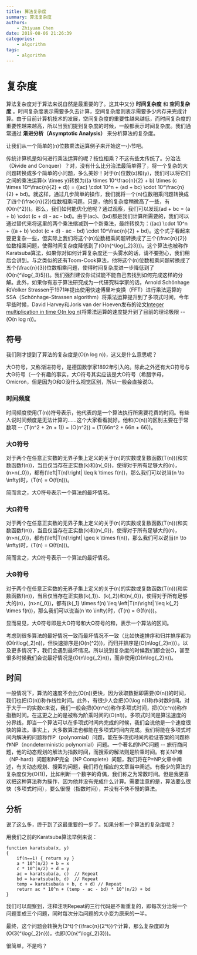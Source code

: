 ```yaml
---
title: 算法复杂度
summary: 算法复杂度
authors:
    - Zhiyuan Chen
date: 2019-08-06 21:26:39
categories: 
    - algorithm
tags:
    - algorithm
---
```


# 复杂度

算法复杂度对于算法来说自然是最重要的了。这其中又分 **时间复杂度** 和 **空间复杂度** 。时间复杂度表示需要多久去计算，空间复杂度则表示需要多少内存来完成计算。由于目前计算机技术的发展，空间复杂度的重要性越来越低，而时间复杂度的重要性越来越高，所以当我们提到复杂度的时候，一般都表示时间复杂度。我们通常通过 **渐进分析（Asymptotic Analysis）** 来分析算法的复杂度。

让我们从一个简单的\(n\)位数乘法运算例子来开始这一小节吧。

传统计算机是如何进行乘法运算的呢？按位相乘？不这有些太传统了。分治法（Divide and Conquer）？对，没有什么比分治法最简单得了，将一个复杂的大问题转换成多个简单的小问题，多么美妙！对于\(n\)位数\(x\)和\(y\)，我们可以将它们之间的乘法运算\(x \times y\)转换为\((a \times 10^\frac{n}{2} + b) \times (c \times 10^\frac{n}{2} + d)\) = \((ac) \cdot 10^n + (ad + bc) \cdot 10^\frac{n}{2} + bd\)。就这样，通过几步简单的操作，我们就将一个\(n\)位数相乘问题转换成了四个\(\frac{n}{2}\)位数相乘问题。只是，他的复杂度稍微高了一些，有\(O(n{^2})\)。那么，我们如何能优化他呢？通过观察，我们可以发现\(ad + bc = (a + b) \cdot (c + d) - ac - bd\)。由于\(ac\)、\(bd\)都是我们计算所需要的，我们可以通过替代来将这里的两个乘法缩减到一个新乘法，最终转换为：\((ac) \cdot 10^n + ((a + b) \cdot (c + d) - ac - bd) \cdot 10^\frac{n}{2} + bd\)。这个式子看起来要更复杂一些，但实际上我们将这个\(n\)位数相乘问题转换成了三个\(\frac{n}{2}\)位数相乘问题，使得时间复杂度降低到了\(O(n{^\log{_2}3})\)。这个算法也被称作Karatsuba算法，如果你对如何计算复杂度还一头雾水的话，请不要担心，我们稍后会讲到。与之类似的还有Toom-Cook算法，他将这个\(n\)位数相乘问题转换成了五个\(\frac{n}{3}\)位数相乘问题，使得时间复杂度进一步降低到了\(O(n{^\log{_3}5})\)。我们强烈建议你试试能不能自己去找到如何完成这样的分解。此外，如果你有志于算法研究成为一代研究科学家的话，Arnold Schönhage和Volker Strassen于1971年提出使用快速傅里叶变换（FFT）进行乘法运算的SSA（Schönhage-Strassen algorithm）将乘法运算提升到了多项式时间，今年早些时候，David Harvey和Joris van der Hoeven发布的论文[Integer multiplication in time O(n log n)](https://hal.archives-ouvertes.fr/hal-02070778/document)将乘法运算的速度提升到了目前的理论极限 -- \(O(n log n)\)。

## 符号

我们刚才提到了算法的复杂度是\(O(n log n)\)，这又是什么意思呢？

大O符号，又称渐进符号，是德国数学家1892年引入的。除此之外还有大Ω符号与大Θ符号（一个有趣的事实，大O符号其实应该是大Ο符号（希腊字母，Omicron，但是因为Ο和O没什么视觉区别，所以一般会直接说O。

### 时间频度

时间频度使用\(T(n)\)符号表示，他代表的是一个算法执行所需要花费的时间。有些人说时间频度是无法计算的……这个大家看看就好。他和\(O(n)\)的区别主要在于常数项 -- \(T(n^2 + 2n + 1)\) = \(O(n^2)\) = \(T(66n^2 + 66n + 66)\)。

### 大O符号

对于两个在任意正实数的无界子集上定义的关于\(n\)的实数或复数函数\(T(n)\)\(和实数函数f(n)\)，当且仅当存在正实数\(k\)和\(n{_0}\)，使得对于所有足够大的\(n\)，\(n>n{_0}\)，都有\(\left|T(n)\right| \leq k \times f(n)\)，那么我们可以说当\(n \to \infty\)时，\(T(n) = O(f(n))\)。

简而言之，大O符号表示一个算法的最坏情况。

### 大Ω符号

对于两个在任意正实数的无界子集上定义的关于\(n\)的实数或复数函数\(T(n)\)\(和实数函数f(n)\)，当且仅当存在正实数\(k\)和\(n{_0}\)，使得对于所有足够大的\(n\)，\(n>n{_0}\)，都有\(\left|T(n)\right| \geq k \times f(n)\)，那么我们可以说当\(n \to \infty\)时，\(T(n) = Ω(f(n))\)。

简而言之，大Ω符号表示一个算法的最好情况。

### 大Θ符号

对于两个在任意正实数的无界子集上定义的关于\(n\)的实数或复数函数\(T(n)\)\(和实数函数f(n)\)，当且仅当存在正实数\(k{_1}\)、\(k{_2}\)和\(n{_0}\)，使得对于所有足够大的\(n\)，\(n>n{_0}\)，都有\(k{_1} \times f(n) \leq \left|T(n)\right| \leq k{_2} \times f(n)\)，那么我们可以说当\(n \to \infty\)时，\(T(n) = Θ(f(n))\)。

显而易见，大Θ符号即是大O符号和大Ω符号的和，表示一个算法的区间。

考虑到很多算法的最好情况一致而最坏情况不一致（比如快速排序和归并排序都为\(Ω(n\log{_2}n)\)，但快速排序是\(O(n{^2})\)，而归并排序是\(O(n\log{_2}n)\)）。以及更多情况下，我们会遇到最坏情况。所以说到复杂度的时候我们都会说O，甚至很多时候我们会说最好情况是\(O(n\log{_2}n)\)，而非使用\(Ω(n\log{_2}n)\)。

## 时间

一般情况下，算法的速度不会比\(O(n)\)更快，因为读取数据即需要\(Θ(n)\)的时间，我们也把\(O(n)\)称作线性时间。此外，有很少人会把\(O(\log n)\)称作对数时间。对于大于一的实数c来说，我们一般会把\(O(n^c)\)称作多项式时间，把\(O(c^n)\)称作指数时间。在这更之上的是被称为阶乘时间的\(O(n!)\)。多项式时间是算法速度的分界线，即当一个算法可以在多项式时间内完成的时候，我们会说他是一个速度很快的算法。事实上，大多数算法也都能在多项式时间内完成。我们将能在多项式时间内解决的问题称作P（polynomial）问题，能在多项式时间内验证答案的问题称作NP（nondeterministic polynomial）问题。一个著名的NPC问题 -- 旅行商问题，他的动态规划的解法为指数时间，而搜索的解法则是阶乘时间。有关NP难（NP-hard）问题和NP完全（NP Complete）问题，我们将在P=NP文章中阐述，有关动态规划、搜索的问题，我们将在相应的文章当中阐述。有极少的算法的复杂度仅为\(O(1)\)，比如判断一个数字的奇偶，我们称之为常数时间。但是我更喜欢把这种算法称为操作，因为他并没有完成什么计算。需要注意的是，算法要么很快（多项式时间），要么很慢（指数时间），并没有不快不慢的算法。

## 分析

说了这么多，终于到了这最重要的一步了。如果分析一个算法的复杂度呢？

用我们之前的Karatsuba算法举例来说：

    function karatsuba(x, y)
    {
        if(n==1) { return xy }
        a * 10^(n/2) + b = x
        c * 10^(n/2) + d = y
        ac = karatsuba(a, c)  // Repeat
        bd = karatsuba(b, d)  // Repeat
        temp = karatsuba(a + b, c + d) // Repeat
        return ac * 10^n + (temp - ac - bd) * 10^(n/2) + bd
    }

我们可以观察到，注释注明Repeat的三行代码是不断重复的，即每次分治将一个问题变成三个问题，同时每次分治问题的大小变为原来的一半。

最终，这个问题会转换为\(3^t\)个\(\frac{n}{2^t}\)个计算，那么复杂度即为\(O(3{^\log{_2}n})\)，也即\(O(n{^\log{_2}3})\)。

很简单，不是吗？
